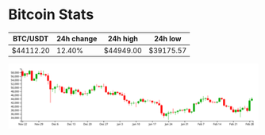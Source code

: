 # Bitcoin Stats

BTC/USDT|24h change|24h high|24h low|
|---|---|---|---|
|$44112.20|12.40%|$44949.00|$39175.57|

<img src="./chart.svg">

